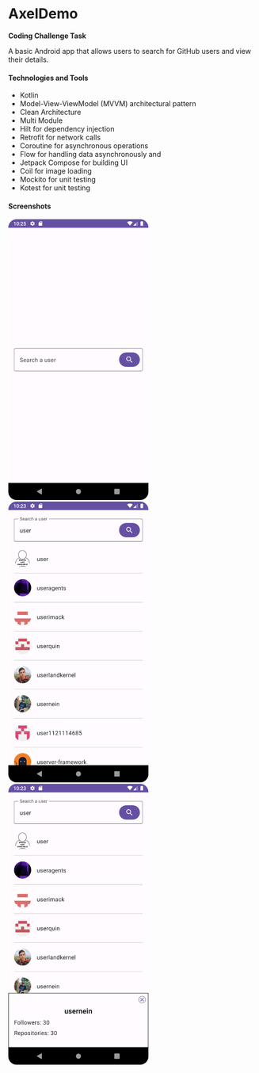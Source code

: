 # AxelDemo
**Coding Challenge Task**

A basic Android app that allows users to search for GitHub users and view their details.


#### Technologies and Tools 

- Kotlin 
- Model-View-ViewModel (MVVM) architectural pattern
- Clean Architecture 
- Multi Module
- Hilt for dependency injection
- Retrofit for network calls
- Coroutine for asynchronous operations
- Flow for handling data asynchronously and  
- Jetpack Compose for building UI
- Coil for image loading
- Mockito for unit testing
- Kotest for unit testing


#### Screenshots

<img src="screenshots/first_screen.png" width =283px height= 567px>  <img src="screenshots/list_view.png" width =283px height= 567px>  <img src="screenshots/list_with_detail.png" width =283px height= 567px>  
